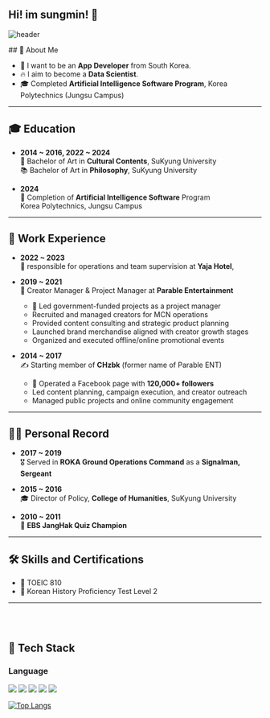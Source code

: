 ## Hi! im sungmin! 👋
<div>
  
![header](https://capsule-render.vercel.app/api?type=waving&color=gradient&height=300&section=header&text=NICE%20TO%20MEET%20YOU%20%F0%9F%A4%97)
</div>

 <!--Body-->
 
<div>
## 👀 About Me

- 🙋 I want to be an **App Developer** from South Korea.  
- 🔥 I aim to become a **Data Scientist**.  
- 🎓 Completed **Artificial Intelligence Software Program**, Korea Polytechnics (Jungsu Campus)  

---

## 🎓 Education

- **2014 ~ 2016, 2022 ~ 2024**  
  🎨 Bachelor of Art in **Cultural Contents**, SuKyung University  
  📚 Bachelor of Art in **Philosophy**, SuKyung University

- **2024**  
  🤖 Completion of **Artificial Intelligence Software** Program  
  Korea Polytechnics, Jungsu Campus

---

## 💼 Work Experience

- **2022 ~ 2023**  
  🏨 responsible for operations and team supervision at **Yaja Hotel**,

- **2019 ~ 2021**  
  👥 Creator Manager & Project Manager at **Parable Entertainment**
  - 🧩 Led government-funded projects as a project manager
  -  Recruited and managed creators for MCN operations
  -  Provided content consulting and strategic product planning
  -  Launched brand merchandise aligned with creator growth stages
  -  Organized and executed offline/online promotional events


- **2014 ~ 2017**  
  ✍️ Starting member of **CHzbk** (former name of Parable ENT)  
  - 📣 Operated a Facebook page with **120,000+ followers**  
  - Led content planning, campaign execution, and creator outreach  
  - Managed public projects and online community engagement

---

## 🏃‍♂️ Personal Record

- **2017 ~ 2019**  
  🎖️ Served in **ROKA Ground Operations Command** as a **Signalman, Sergeant**

- **2015 ~ 2016**  
  🎓 Director of Policy, **College of Humanities**, SuKyung University

- **2010 ~ 2011**  
  🧠 **EBS JangHak Quiz Champion**

---

## 🛠️ Skills and Certifications

- 💬 TOEIC 810  
- 🏺 Korean History Proficiency Test Level 2

---
  <br/> 
  <br/>

  
  ## 🧱 Tech Stack
  ### Language
<img src="https://img.shields.io/badge/Python-3776AB?style=flat-square&logo=Python&logoColor=white"/>
<img src="https://img.shields.io/badge/c-A8B9CC?style=flat-square&logo=c&logoColor=white"/>
<img src="https://img.shields.io/badge/mysql-4479A1?style=flat-square&logo=mysql&logoColor=white"/>
<img src="https://img.shields.io/badge/HTML5-E34F26?style=flat-square&logo=HTML5&logoColor=white"/>
<!--CSS-->
  <img src="https://img.shields.io/badge/CSS3-1572B6?style=flat-square&logo=CSS3&logoColor=white"/>
  <br/>
  
[![Top Langs](https://github-readme-stats.vercel.app/api/top-langs/?username=chocksummersalt)](https://github.com/chocksummersalt/github-readme-stats)

</div>
<!--
**chocksummersalt/chocksummersalt** is a ✨ _special_ ✨ repository because its `README.md` (this file) appears on your GitHub profile.

Here are some ideas to get you started:

- 🔭 I’m currently working on ...
- 🌱 I’m currently learning ...
- 👯 I’m looking to collaborate on ...
- 🤔 I’m looking for help with ...
- 💬 Ask me about ...
- 📫 How to reach me: ...
- 😄 Pronouns: ...
- ⚡ Fun fact: ...
-->
